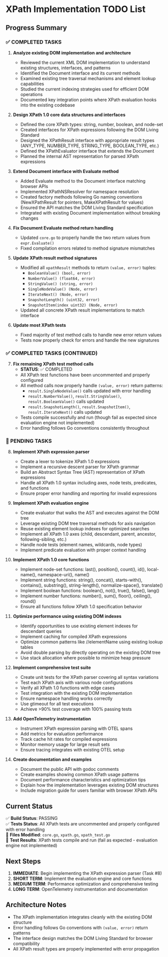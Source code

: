 # XPath Implementation TODO List

## Progress Summary

### ✅ COMPLETED TASKS

1. **Analyze existing DOM implementation and architecture**
   - Reviewed the current XML DOM implementation to understand existing structures, interfaces, and patterns
   - Identified the Document interface and its current methods
   - Examined existing tree traversal mechanisms and element lookup capabilities
   - Studied the current indexing strategies used for efficient DOM operations
   - Documented key integration points where XPath evaluation hooks into the existing codebase

2. **Design XPath 1.0 core data structures and interfaces**
   - Defined the core XPath types: string, number, boolean, and node-set
   - Created interfaces for XPath expressions following the DOM Living Standard
   - Designed the XPathResult interface with appropriate result types (ANY_TYPE, NUMBER_TYPE, STRING_TYPE, BOOLEAN_TYPE, etc.)
   - Defined the XPathEvaluator interface that extends the Document
   - Planned the internal AST representation for parsed XPath expressions

3. **Extend Document interface with Evaluate method**
   - Added Evaluate method to the Document interface matching browser APIs
   - Implemented XPathNSResolver for namespace resolution
   - Created factory methods following Go naming conventions (NewXPathResult for pointers, MakeXPathResult for values)
   - Ensured the API matches the DOM Living Standard specification
   - Integrated with existing Document implementation without breaking changes

4. **Fix Document Evaluate method return handling**
   - Updated `core.go` to properly handle the two return values from `expr.Evaluate()`
   - Fixed compilation errors related to method signature mismatches

5. **Update XPath result method signatures**
   - Modified all `xpathResult` methods to return `(value, error)` tuples:
     - `BooleanValue() (bool, error)`
     - `NumberValue() (float64, error)`
     - `StringValue() (string, error)`
     - `SingleNodeValue() (Node, error)`
     - `IterateNext() (Node, error)`
     - `SnapshotLength() (uint32, error)`
     - `SnapshotItem(index uint32) (Node, error)`
   - Updated all concrete XPath result implementations to match interface

6. **Update most XPath tests**
   - Fixed majority of test method calls to handle new error return values
   - Tests now properly check for errors and handle the new signatures

### ✅ COMPLETED TASKS (CONTINUED)

7. **Fix remaining XPath test method calls**
   - **STATUS**: ✅ COMPLETED
   - All XPath test functions have been uncommented and properly configured
   - All method calls now properly handle `(value, error)` return patterns:
     - `result.SingleNodeValue()` calls updated with error handling
     - `result.NumberValue()`, `result.StringValue()`, `result.BooleanValue()` calls updated
     - `result.SnapshotLength()`, `result.SnapshotItem()`, `result.IterateNext()` calls updated
   - Tests compile successfully and run (though fail as expected since evaluation engine not implemented)
   - Error handling follows Go conventions consistently throughout

### 🚧 PENDING TASKS

8. **Implement XPath expression parser**
   - Create a lexer to tokenize XPath 1.0 expressions
   - Implement a recursive descent parser for XPath grammar
   - Build an Abstract Syntax Tree (AST) representation of XPath expressions
   - Handle all XPath 1.0 syntax including axes, node tests, predicates, and functions
   - Ensure proper error handling and reporting for invalid expressions

9. **Implement XPath evaluation engine**
   - Create evaluator that walks the AST and executes against the DOM tree
   - Leverage existing DOM tree traversal methods for axis navigation
   - Reuse existing element lookup indexes for optimized searches
   - Implement all XPath 1.0 axes (child, descendant, parent, ancestor, following-sibling, etc.)
   - Handle node tests (element names, wildcards, node types)
   - Implement predicate evaluation with proper context handling

10. **Implement XPath 1.0 core functions**
    - Implement node-set functions: last(), position(), count(), id(), local-name(), namespace-uri(), name()
    - Implement string functions: string(), concat(), starts-with(), contains(), substring(), string-length(), normalize-space(), translate()
    - Implement boolean functions: boolean(), not(), true(), false(), lang()
    - Implement number functions: number(), sum(), floor(), ceiling(), round()
    - Ensure all functions follow XPath 1.0 specification behavior

11. **Optimize performance using existing DOM indexes**
    - Identify opportunities to use existing element indexes for descendant queries
    - Implement caching for compiled XPath expressions
    - Optimize common patterns like //elementName using existing lookup tables
    - Avoid double parsing by directly operating on the existing DOM tree
    - Use stack allocation where possible to minimize heap pressure

12. **Implement comprehensive test suite**
    - Create unit tests for the XPath parser covering all syntax variations
    - Test each XPath axis with various node configurations
    - Verify all XPath 1.0 functions with edge cases
    - Test integration with the existing DOM implementation
    - Ensure namespace handling works correctly
    - Use gtimeout for all test executions
    - Achieve >90% test coverage with 100% passing tests

13. **Add OpenTelemetry instrumentation**
    - Instrument XPath expression parsing with OTEL spans
    - Add metrics for evaluation performance
    - Track cache hit rates for compiled expressions
    - Monitor memory usage for large result sets
    - Ensure tracing integrates with existing OTEL setup

14. **Create documentation and examples**
    - Document the public API with godoc comments
    - Create examples showing common XPath usage patterns
    - Document performance characteristics and optimization tips
    - Explain how the implementation leverages existing DOM structures
    - Include migration guide for users familiar with browser XPath APIs

## Current Status

✅ **Build Status**: PASSING  
✅ **Tests Status**: All XPath tests are uncommented and properly configured with error handling  
📁 **Files Modified**: `core.go`, `xpath.go`, `xpath_test.go`  
🧪 **Test Results**: XPath tests compile and run (fail as expected - evaluation engine not implemented)  

## Next Steps

1. **IMMEDIATE**: Begin implementing the XPath expression parser (Task #8)
2. **SHORT TERM**: Implement the evaluation engine and core functions  
3. **MEDIUM TERM**: Performance optimization and comprehensive testing
4. **LONG TERM**: OpenTelemetry instrumentation and documentation

## Architecture Notes

- The XPath implementation integrates cleanly with the existing DOM structure
- Error handling follows Go conventions with `(value, error)` return patterns
- The interface design matches the DOM Living Standard for browser compatibility
- All XPath result types are properly implemented with error propagation
